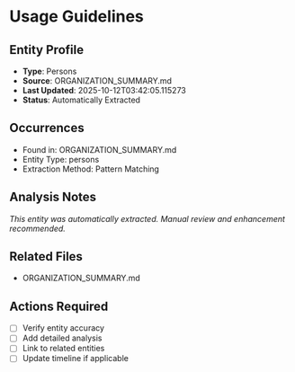 # Usage Guidelines

## Entity Profile
- **Type**: Persons
- **Source**: ORGANIZATION_SUMMARY.md
- **Last Updated**: 2025-10-12T03:42:05.115273
- **Status**: Automatically Extracted

## Occurrences
- Found in: ORGANIZATION_SUMMARY.md
- Entity Type: persons
- Extraction Method: Pattern Matching

## Analysis Notes
*This entity was automatically extracted. Manual review and enhancement recommended.*

## Related Files
- ORGANIZATION_SUMMARY.md

## Actions Required
- [ ] Verify entity accuracy
- [ ] Add detailed analysis
- [ ] Link to related entities
- [ ] Update timeline if applicable
